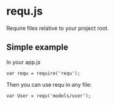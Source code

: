 # requ.js

Require files relative to your project root.

## Simple example

In your app.js

```
var requ = require('requ');
```

Then you can use requ in any file:

```
var User = requ('models/user');
```
